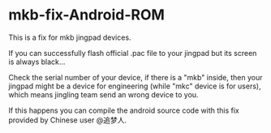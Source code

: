 # mkb-fix-Android-ROM
This is a fix for mkb jingpad devices.

If you can successfully flash official .pac file to your jingpad but its screen is always black...

Check the serial number of your device, if there is a "mkb" inside, then your jingpad might be a device for engineering (while "mkc" device is for users), which means jingling team send an wrong device to you.

If this happens you can compile the android source code with this fix provided by Chinese user @追梦人.
